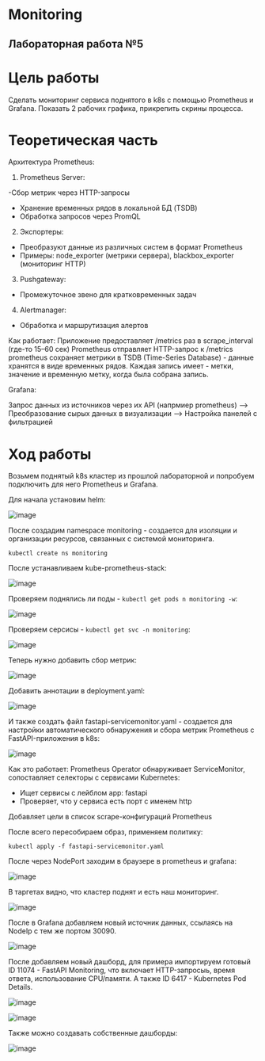# Monitoring

## Лабораторная работа №5

# Цель работы

Сделать мониторинг сервиса поднятого в k8s с помощью Prometheus и Grafana. Показать 2 рабочих графика, прикрепить скрины процесса.

# Теоретическая часть

Архитектура Prometheus:

1. Prometheus Server: 

-Сбор метрик через HTTP-запросы 
- Хранение временных рядов в локальной БД (TSDB)
- Обработка запросов через PromQL

2. Экспортеры:

- Преобразуют данные из различных систем в формат Prometheus
- Примеры: node_exporter (метрики сервера), blackbox_exporter (мониторинг HTTP)

3. Pushgateway:

- Промежуточное звено для кратковременных задач

4. Alertmanager:

- Обработка и маршрутизация алертов

Как работает:
Приложение предоставляет /metrics
раз в scrape_interval (где-то 15–60 сек) Prometheus отправляет HTTP-запрос к /metrics
prometheus сохраняет метрики в TSDB (Time-Series Database) - данные хранятся в виде временных рядов. Каждая запись имеет - метки, значение и временную метку, когда была собрана запись. 

Grafana:

Запрос данных из источников через их API (напрмиер prometheus) -->  Преобразование сырых данных в визуализации --> Настройка  панелей с фильтрацией

# Ход работы

Возьмем поднятый k8s кластер из прошлой лабораторной и попробуем подключить для него Prometheus и Grafana. 

Для начала установим helm:

![image](https://github.com/user-attachments/assets/e814b4c8-3512-4e45-8e05-3ea9ca55ad3c)

После создадим namespace monitoring - создается для изоляции и организации ресурсов, связанных с системой мониторинга. 

`kubectl create ns monitoring`

После устанавливаем kube-prometheus-stack:

![image](https://github.com/user-attachments/assets/5e2a1d6b-1066-4a5a-8e19-689de671236f)

Проверяем поднялись ли поды - `kubectl get pods n monitoring -w`:

![image](https://github.com/user-attachments/assets/e843ca68-9478-451e-a1e3-f8b3e3d6149b)

Проверяем серсисы - `kubectl get svc -n monitoring`:

![image](https://github.com/user-attachments/assets/17958ad1-b897-441a-85f5-dbcbe00e5f99)

Теперь нужно добавить сбор метрик:

![image](https://github.com/user-attachments/assets/7cf2a844-1764-4ab1-b8f4-2ab2d679fdf5)

Добавить аннотации в deployment.yaml:

![image](https://github.com/user-attachments/assets/e7eb56d9-bb07-45d7-a6cf-d9d82057de65)

И также создать файл fastapi-servicemonitor.yaml - создается для настройки автоматического обнаружения и сбора метрик Prometheus с FastAPI-приложения в k8s:

![image](https://github.com/user-attachments/assets/7a65e8f4-2fe1-4239-84ff-a2ed01429e14)

Как это работает: Prometheus Operator обнаруживает ServiceMonitor, сопоставляет селекторы с сервисами Kubernetes:

- Ищет сервисы с лейблом app: fastapi
- Проверяет, что у сервиса есть порт с именем http

Добавляет цели в список scrape-конфигураций Prometheus

После всего пересобираем образ, применяем политику:

`kubectl apply -f fastapi-servicemonitor.yaml`

После через NodePort заходим в браузере в prometheus и grafana:

![image](https://github.com/user-attachments/assets/b51aaba7-fa85-445d-8f93-eede288c4ffb)

В таргетах видно, что кластер поднят и есть наш мониторинг.

![image](https://github.com/user-attachments/assets/71c75453-d0a3-4558-a04a-e2908c7fd6e6)

После в Grafana добавляем новый источник данных, ссылаясь на NodeIp с тем же портом 30090.

![image](https://github.com/user-attachments/assets/72a71d94-95ce-4a98-b622-2a1311ca1de7)

После добавляем новый дашборд, для примера импортируем готовый ID 11074 - FastAPI Monitoring, что включает HTTP-запросыь, время ответа, использование CPU/памяти. А также ID 6417 - Kubernetes Pod Details. 

![image](https://github.com/user-attachments/assets/15ba669b-a773-481b-8d5a-66571fa5f67d)

![image](https://github.com/user-attachments/assets/9a50e510-9e0f-4772-98df-51fff4d82267)

Также можно создавать собственные дашборды:

![image](https://github.com/user-attachments/assets/1ff8aa38-0b87-4c2f-b25a-1cd8cc2b0c7b)




